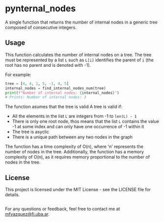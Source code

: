 # pynternal_nodes

A single function that returns the number of internal nodes in a generic tree composed of consecutive integers.

## Usage

This function calculates the number of internal nodes on a tree.
The tree must be represented by a list `L` such as `L[i]` identifies the parent of `i` (the root has no parent and is denoted with -1).

For example:

```python
tree = [4, 4, 1, 5, -1, 4, 5]
internal_nodes = find_internal_nodes_num(tree)
print(f"Number of internal nodes: {internal_nodes}")
# Prints: Number of internal nodes: 3
```

The function asumes that the tree is valid
A tree is valid if:

- All the elements in the list `L` are integers from -1 to `len(L) - 1` 
- There is only one root node, thos means that the list `L` contains the value -1 at some index and can only have one occurrence of -1 within it
- The tree is asyclic
- There is a unique path between any two nodes in the graph

The function has a time complexity of O(n), where 'n' represents the number of nodes in the tree. Additionally, the function has a memory complexity of O(n), as it requires memory proportional to the number of nodes in the tree.

## License
This project is licensed under the MIT License - see the LICENSE file for details.

## 
For any questions or feedback, feel free to contact me at mfvazquez@fi.uba.ar.